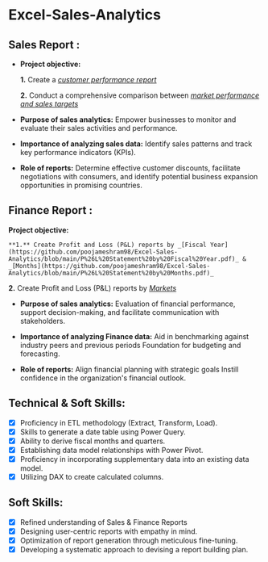 # Excel-Sales-Analytics
## Sales Report :


- **Project objective:** 

  **1.** Create a _[customer performance report](https://github.com/poojameshram98/Excel-Sales-Analytics/blob/main/Customer%20Performance%20Report.pdf)_

  **2.** Conduct a comprehensive comparison between _[market performance and sales targets](https://github.com/poojameshram98/Excel-Sales-Analytics/blob/main/Market%20Performance%20vs%20Target%20Report.pdf)_
- **Purpose of sales analytics:** Empower businesses to monitor and evaluate their sales activities and performance.

- **Importance of analyzing sales data:** Identify sales patterns and track key performance indicators (KPIs).

- **Role of reports:** Determine effective customer discounts, facilitate negotiations with consumers, and identify potential business expansion opportunities in promising countries.


## Finance Report :
**Project objective:** 

    **1.** Create Profit and Loss (P&L) reports by _[Fiscal Year](https://github.com/poojameshram98/Excel-Sales-Analytics/blob/main/P%26L%20Statement%20by%20Fiscal%20Year.pdf)_ & _[Months](https://github.com/poojameshram98/Excel-Sales-Analytics/blob/main/P%26L%20Statement%20by%20Months.pdf)_ 

   **2.** Create Profit and Loss (P&L) reports by _[Markets](https://github.com/poojameshram98/Excel-Sales-Analytics/blob/main/P%26L%20Statement%20by%20Markets.pdf)_

- **Purpose of sales analytics:** Evaluation of financial performance, support decision-making, and facilitate communication with stakeholders.

- **Importance of analyzing Finance data:** Aid in benchmarking against industry peers and previous periods Foundation for budgeting and forecasting.

- **Role of reports:** Align financial planning with strategic goals Instill confidence in the organization's financial outlook.


## Technical & Soft Skills:
- [x]	Proficiency in ETL methodology (Extract, Transform, Load).
- [x]	Skills to generate a date table using Power Query.
- [x]	Ability to derive fiscal months and quarters.
- [x]	Establishing data model relationships with Power Pivot.
- [x]	Proficiency in incorporating supplementary data into an existing data model.
- [x]	Utilizing DAX to create calculated columns.

## Soft Skills:
- [x]	Refined understanding of Sales & Finance Reports
- [x]	Designing user-centric reports with empathy in mind.
- [x]	Optimization of report generation through meticulous fine-tuning.
- [x]	Developing a systematic approach to devising a report building plan.
